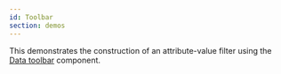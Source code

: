 ```yaml
---
id: Toolbar
section: demos
---
```

This demonstrates the construction of an attribute-value filter using the [Data toolbar](/documentation/core/components/datatoolbar) component.
